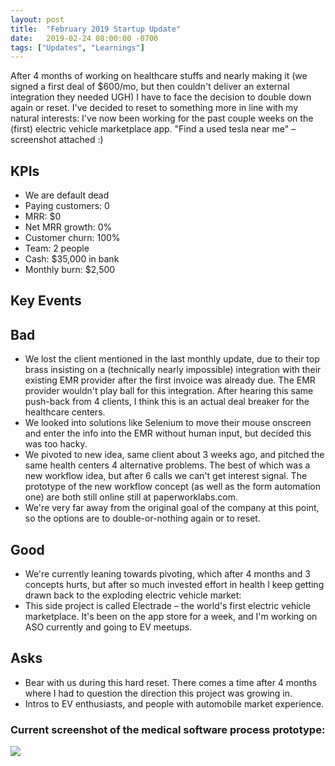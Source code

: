 ```yaml
---
layout: post
title:  "February 2019 Startup Update"
date:   2019-02-24 08:00:00 -0700
tags: ["Updates", "Learnings"]
---
```


After 4 months of working on healthcare stuffs and nearly making it (we signed a first deal of $600/mo, but then couldn't deliver an external integration they needed UGH) I have to face the decision to double down again or reset. I've decided to reset to something more in line with my natural interests: I've now been working for the past couple weeks on the (first) electric vehicle marketplace app. "Find a used tesla near me" – screenshot attached :)

KPIs
----
* We are default dead
* Paying customers: 0
* MRR: $0
* Net MRR growth: 0%
* Customer churn: 100%
* Team: 2 people
* Cash: $35,000 in bank
* Monthly burn: $2,500


Key Events
----

Bad
----
* We lost the client mentioned in the last monthly update, due to their top brass insisting on a (technically nearly impossible) integration with their existing EMR provider after the first invoice was already due. The EMR provider wouldn't play ball for this integration. After hearing this same push-back from 4 clients, I think this is an actual deal breaker for the healthcare centers.
* We looked into solutions like Selenium to move their mouse onscreen and enter the info into the EMR without human input, but decided this was too hacky.
* We pivoted to new idea, same client about 3 weeks ago, and pitched the same health centers 4 alternative problems. The best of which was a new workflow idea, but after 6 calls we can't get interest signal. The prototype of the new workflow concept (as well as the form automation one) are both still online still at paperworklabs.com.
* We're very far away from the original goal of the company at this point, so the options are to double-or-nothing again or to reset.

Good
----
* We're currently leaning towards pivoting, which after 4 months and 3 concepts hurts, but after so much invested effort in health I keep getting drawn back to the exploding electric vehicle market:
* This side project is called Electrade – the world's first electric vehicle marketplace. It's been on the app store for a week, and I'm working on ASO currently and going to EV meetups.


Asks
----
* Bear with us during this hard reset. There comes a time after 4 months where I had to question the direction this project was growing in.
* Intros to EV enthusiasts, and people with automobile market experience.


### Current screenshot of the medical software process prototype:

![](/startup-updates-4/demo.png)